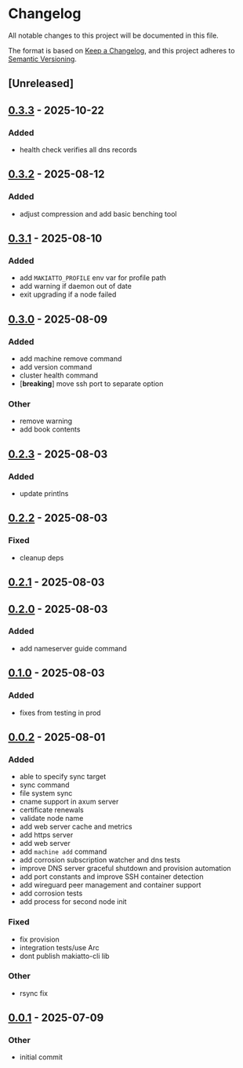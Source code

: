 # Changelog

All notable changes to this project will be documented in this file.

The format is based on [Keep a Changelog](https://keepachangelog.com/en/1.0.0/),
and this project adheres to [Semantic Versioning](https://semver.org/spec/v2.0.0.html).

## [Unreleased]

## [0.3.3](https://github.com/halcyonnouveau/makiatto/compare/v0.3.2...v0.3.3) - 2025-10-22

### Added

- health check verifies all dns records

## [0.3.2](https://github.com/halcyonnouveau/makiatto/compare/v0.3.1...v0.3.2) - 2025-08-12

### Added

- adjust compression and add basic benching tool

## [0.3.1](https://github.com/halcyonnouveau/makiatto/compare/v0.3.0...v0.3.1) - 2025-08-10

### Added

- add `MAKIATTO_PROFILE` env var for profile path
- add warning if daemon out of date
- exit upgrading if a node failed

## [0.3.0](https://github.com/halcyonnouveau/makiatto/compare/v0.2.3...v0.3.0) - 2025-08-09

### Added

- add machine remove command
- add version command
- cluster health command
- [**breaking**] move ssh port to separate option

### Other

- remove warning
- add book contents

## [0.2.3](https://github.com/halcyonnouveau/makiatto/compare/v0.2.2...v0.2.3) - 2025-08-03

### Added

- update printlns

## [0.2.2](https://github.com/halcyonnouveau/makiatto/compare/v0.2.1...v0.2.2) - 2025-08-03

### Fixed

- cleanup deps

## [0.2.1](https://github.com/halcyonnouveau/makiatto/compare/v0.2.0...v0.2.1) - 2025-08-03

## [0.2.0](https://github.com/halcyonnouveau/makiatto/compare/v0.1.0...v0.2.0) - 2025-08-03

### Added

- add nameserver guide command

## [0.1.0](https://github.com/halcyonnouveau/makiatto/compare/v0.0.3...v0.1.0) - 2025-08-03

### Added

- fixes from testing in prod

## [0.0.2](https://github.com/halcyonnouveau/makiatto/compare/makiatto-cli-v0.0.1...makiatto-cli-v0.0.2) - 2025-08-01

### Added

- able to specify sync target
- sync command
- file system sync
- cname support in axum server
- certificate renewals
- validate node name
- add web server cache and metrics
- add https server
- add web server
- add `machine add` command
- add corrosion subscription watcher and dns tests
- improve DNS server graceful shutdown and provision automation
- add port constants and improve SSH container detection
- add wireguard peer management and container support
- add corrosion tests
- add process for second node init

### Fixed

- fix provision
- integration tests/use Arc<T>
- dont publish makiatto-cli lib

### Other

- rsync fix

## [0.0.1](https://github.com/halcyonnouveau/makiatto/releases/tag/makiatto-cli-v0.0.1) - 2025-07-09

### Other

- initial commit
